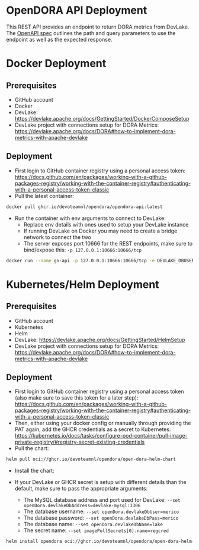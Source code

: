 # OpenDORA API Deployment

This REST API provides an endpoint to return DORA metrics from DevLake. The [OpenAPI spec](https://github.com/DevoteamNL/opendora/blob/main/dora-api-mock/src/main/resources/openapi.yaml) outlines the path and query parameters to use the endpoint as well as the expected response.

# Docker Deployment

## Prerequisites

- GitHub account
- Docker
- DevLake: https://devlake.apache.org/docs/GettingStarted/DockerComposeSetup
- DevLake project with connections setup for DORA Metrics: https://devlake.apache.org/docs/DORA#how-to-implement-dora-metrics-with-apache-devlake

## Deployment

- First login to GitHub container registry using a personal access token: https://docs.github.com/en/packages/working-with-a-github-packages-registry/working-with-the-container-registry#authenticating-with-a-personal-access-token-classic
- Pull the latest container:
```sh
docker pull ghcr.io/devoteamnl/opendora/opendora-api:latest
```
- Run the container with env arguments to connect to DevLake:
    - Replace env details with ones used to setup your DevLake instance
    - If running DevLake on Docker you may need to create a bridge network to connect the two
    - The server exposes port 10666 for the REST endpoints, make sure to bind/expose this: `-p 127.0.0.1:10666:10666/tcp`
```sh
docker run --name go-api -p 127.0.0.1:10666:10666/tcp -e DEVLAKE_DBUSER=merico -e DEVLAKE_DBPASS=merico -e DEVLAKE_DBADDRESS=localhost:3306 -e DEVLAKE_DBNAME=lake -d ghcr.io/devoteamnl/opendora/opendora-api:latest
```

# Kubernetes/Helm Deployment

## Prerequisites

- GitHub account
- Kubernetes
- Helm
- DevLake: https://devlake.apache.org/docs/GettingStarted/HelmSetup
- DevLake project with connections setup for DORA Metrics: https://devlake.apache.org/docs/DORA#how-to-implement-dora-metrics-with-apache-devlake

## Deployment

- First login to GitHub container registry using a personal access token (also make sure to save this token for a later step): https://docs.github.com/en/packages/working-with-a-github-packages-registry/working-with-the-container-registry#authenticating-with-a-personal-access-token-classic
- Then, either using your docker config or manually through providing the PAT again, add the GHCR credentials as a secret to Kubernetes: https://kubernetes.io/docs/tasks/configure-pod-container/pull-image-private-registry/#registry-secret-existing-credentials
- Pull the chart:
```sh
helm pull oci://ghcr.io/devoteamnl/opendora/open-dora-helm-chart 
```
- Install the chart:

- If your DevLake or GHCR secret is setup with different details than the default, make sure to pass the appropriate arguments:
    - The MySQL database address and port used for DevLake: `--set openDora.devlakeDbAddress=devlake-mysql:3306`
    - The database username: `--set openDora.devlakeDbUser=merico`
    - The database password: `--set openDora.devlakeDbPass=merico`
    - The database name: `--set openDora.devlakeDbName=lake`
    - The secret name: `--set imagePullSecrets[0].name=regcred`
```sh
helm install opendora oci://ghcr.io/devoteamnl/opendora/open-dora-helm-chart --set openDora.devlakeDbAddress=devlake-mysql:3306 --set openDora.devlakeDbUser=merico --set openDora.devlakeDbPass=merico --set openDora.devlakeDbName=lake --set imagePullSecrets[0].name=regcred
```